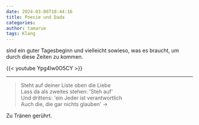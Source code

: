 ```yaml
---
date: 2024-03-06T18:44:16
title: Poesie und Dada
categories:
author: tamarue
tags: Klang
---
```


sind ein guter Tagesbeginn und vielleicht sowieso, was es braucht, um durch diese Zeiten zu kommen.

{{< youtube Ypg4lw0O5CY >}}

---

> Steht auf deiner Liste oben die Liebe  
Lass da als zweites stehen: 'Steh auf'  
Und drittens: 'ein Jeder ist verantwortlich  
Auch die, die gar nichts glauben'  →

Zu Tränen gerührt.